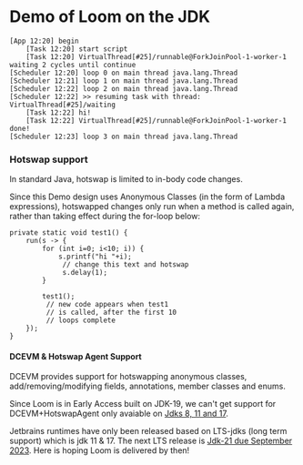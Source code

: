# Demo of Loom on the JDK

```
[App 12:20] begin
	[Task 12:20] start script
	[Task 12:20] VirtualThread[#25]/runnable@ForkJoinPool-1-worker-1 waiting 2 cycles until continue
[Scheduler 12:20] loop 0 on main thread java.lang.Thread
[Scheduler 12:21] loop 1 on main thread java.lang.Thread
[Scheduler 12:22] loop 2 on main thread java.lang.Thread
[Scheduler 12:22] >> resuming task with thread: VirtualThread[#25]/waiting
	[Task 12:22] hi!
	[Task 12:22] VirtualThread[#25]/runnable@ForkJoinPool-1-worker-1 done!
[Scheduler 12:23] loop 3 on main thread java.lang.Thread
```

### Hotswap support

In standard Java, hotswap is limited to in-body code changes. 

Since this Demo design uses Anonymous Classes (in the form of Lambda expressions), hotswapped changes only run when a method is called again, rather than taking effect during the for-loop below:
```
private static void test1() {
    run(s -> {
        for (int i=0; i<10; i)) {
            s.printf("hi "+i);
             // change this text and hotswap
             s.delay(1);
        }
        
        test1();
         // new code appears when test1 
         // is called, after the first 10
         // loops complete
    });
}
```


#### DCEVM & Hotswap Agent Support
DCEVM provides support for hotswapping anonymous classes, add/removing/modifying fields, annotations, member classes and enums. 

Since Loom is in Early Access built on JDK-19, we can't get support for DCEVM+HotswapAgent only avaiable on [Jdks 8, 11 and 17](http://hotswapagent.org/mydoc_quickstart-jdk17.html). 

Jetbrains runtimes have only been released based on LTS-jdks (long term support) which is jdk 11 & 17. The next LTS release is [Jdk-21 due September 2023](https://www.java.com/releases/). Here is hoping Loom is delivered by then!